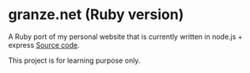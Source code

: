 granze.net (Ruby version)
=========

A Ruby port of my personal website that is currently written in node.js + express [Source code](https://github.com/Granze/granze.net).

This project is for learning purpose only.
